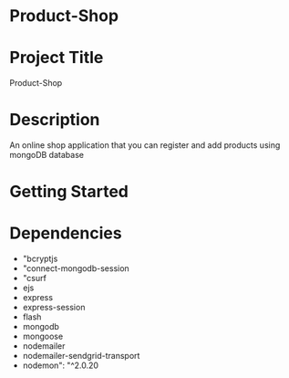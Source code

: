 # Product-Shop

# Project Title
Product-Shop

# Description
An online shop application that you can register and add products using mongoDB database

# Getting Started

# Dependencies
* "bcryptjs
* "connect-mongodb-session
* "csurf
* ejs
* express
* express-session
* flash
* mongodb
* mongoose
* nodemailer
* nodemailer-sendgrid-transport
* nodemon": "^2.0.20
